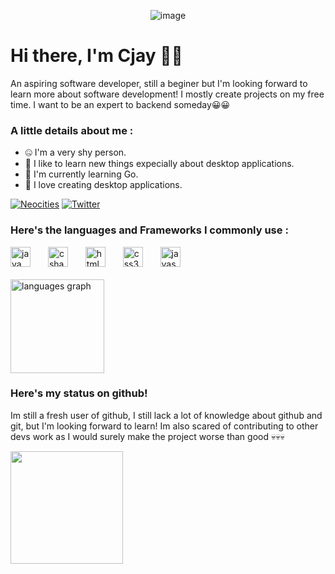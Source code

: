 <p align="center">
  <img src="https://github.com/user-attachments/assets/e64d9dd0-daea-475d-91b6-8a914e3732df" alt="image">
</p>

# Hi there, I'm Cjay 👋👋
An aspiring software developer, still a beginer but I'm looking forward to learn more about software development!
I mostly create projects on my free time. I want to be an expert to backend someday😀😀

### A little details about me :
<ul >
  <li>🤐 I'm a very shy person.</li>
  <li>🧠 I like to learn new things expecially about desktop applications.</li>
  <li>🚀 I'm currently learning Go.</li>
  <li>🔨 I love creating desktop applications.</li>
</ul>

[![Neocities](https://img.shields.io/badge/Website-303045?style=for-the-badge&logo=Website&logoColor=white)](https://sarrygeez.neocities.org)
[![Twitter](https://img.shields.io/badge/Twitter-1DA1F2?style=for-the-badge&logo=X&logoColor=white)](https://x.com/CrotchHom)

### Here's the languages and Frameworks I commonly use :
<div>
  <img src="https://cdn.jsdelivr.net/gh/devicons/devicon/icons/java/java-original.svg" height="32" alt="java logo"  />
  <img width="20" />
  <img src="https://cdn.jsdelivr.net/gh/devicons/devicon/icons/csharp/csharp-original.svg" height="32" alt="csharp logo"  />
  <img width="20" />
  <img src="https://cdn.jsdelivr.net/gh/devicons/devicon/icons/html5/html5-original.svg" height="32" alt="html5 logo"  />
  <img width="20" />
  <img src="https://cdn.jsdelivr.net/gh/devicons/devicon/icons/css3/css3-original.svg" height="32" alt="css3 logo"  />
  <img width="20" />
  <img src="https://cdn.jsdelivr.net/gh/devicons/devicon/icons/javascript/javascript-original.svg" height="32" alt="javascript logo"  />
  <img width="20" />
  <!--<img src="https://cdn.jsdelivr.net/gh/devicons/devicon/icons/electron/electron-original.svg" height="32" alt="react logo"  /> !-->
</div>
</br>
<img src="https://github-readme-stats.vercel.app/api/top-langs?username=SarryGeezOwO&locale=en&hide_title=false&layout=compact&card_width=350&langs_count=10&theme=dark&hide_border=true&order=2" height="150" alt="languages graph"  />

### Here's my status on github!
<p>Im still a fresh user of github, I still lack a lot of knowledge about github and git, but I'm looking forward to learn! Im also scared of contributing to other devs work as I would surely make the project worse than good 💀💀💀</p>
<img height="180em"  src="https://github-readme-stats.vercel.app/api?username=SarryGeezOwO&show_icons=true&hide_border=true&&count_private=true&include_all_commits=true&theme=dark"/>
